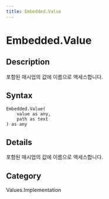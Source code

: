 ```yaml
---
title: Embedded.Value
---
```


# Embedded.Value


## Description

포함된 매시업의 값에 이름으로 액세스합니다.


## Syntax

```powerquery
Embedded.Value(
    value as any,
    path as text
) as any
```


## Details

포함된 매시업의 값에 이름으로 액세스합니다.



## Category
Values.Implementation
